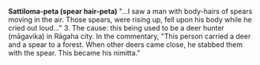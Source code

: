 **Sattiloma-peta (spear hair-peta)** "...I saw a man with body-hairs of spears moving in the air. Those spears, were rising up, fell upon his body while he cried out loud..."
	3. The cause: this being used to be a deer hunter (māgavika) in Rāgaha city. In the commentary, "This person carried a deer and a spear to a forest. When other deers came close, he stabbed them with the spear. This became his nimitta."